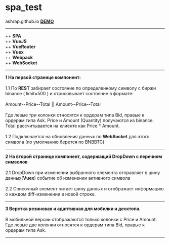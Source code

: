 # spa_test
ashrap.github.io <a href="http://ashrap.github.io"><b>DEMO</b></a>
<hr>

++ <b>SPA</b></br>
++ <b>VueJS</b></br>
++ <b>VueRouter</b></br>
++ <b>Vuex</b></br>
++ <b>Webpack</b></br>
++ <b>WebSocket</b>
<hr>

<b>1 На первой странице компонент:</b></br></br>
1.1 По <b>REST</b> забирает состояние по определенному символу с биржи binance ( limit=500 ) и отрисовывает состояние в формате:</br></br>
Amount--Price--Total || Amount--Price--Total</br></br>
Где левые три колонки относятся к ордерам типа Bid, правые к ордерам типа Ask. 
Price и Amount (Quantity) получаются из binance. Total рассчитывается на клиенте как Price * Amount.
</br>
</br>
1.2 Подключается на обновления данных по <b>WebSocket</b> для этого символа (по умолчанию берется по BNBBTC)
<hr>

<b>2 На второй странице компонент, содержащий DropDown с перечнем символов</b></br></br>
2.1 DropDown при изменении выбранного элемента отправляет в шину данных(<b>Vuex</b>) событие об изменении активного символа</br></br>
2.2 Cписочный элемент читает шину данных и отображает информацию о каждом diff-изменении в новой строке.
<hr>

<b>3 Верстка резиновая и адаптивная для мобилки и десктопа.</b></br></br> 
В мобильной версии отображаются только колонки с Price и Amount. Где левые две колонки относятся к ордерам типа Bid, правые к ордерам типа Ask. 
<hr>
